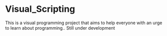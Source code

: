 # Visual_Scripting
This is a visual programming project that aims to help everyone with an urge to learn about programming.. Still under development 
